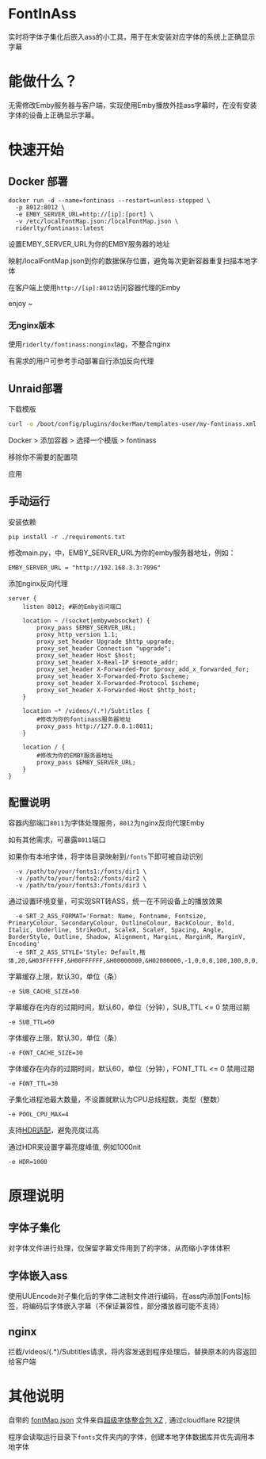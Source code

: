# FontInAss

实时将字体子集化后嵌入ass的小工具，用于在未安装对应字体的系统上正确显示字幕 

# 能做什么？

无需修改Emby服务器与客户端，实现使用Emby播放外挂ass字幕时，在没有安装字体的设备上正确显示字幕。

# 快速开始

## Docker 部署

```
docker run -d --name=fontinass --restart=unless-stopped \
  -p 8012:8012 \
  -e EMBY_SERVER_URL=http://[ip]:[port] \
  -v /etc/localFontMap.json:/localFontMap.json \
  riderlty/fontinass:latest
```
设置EMBY_SERVER_URL为你的EMBY服务器的地址

映射/localFontMap.json到你的数据保存位置，避免每次更新容器重复扫描本地字体

在客户端上使用`http://[ip]:8012`访问容器代理的Emby

enjoy ~

### 无nginx版本
使用```riderlty/fontinass:nonginx```tag，不整合nginx

有需求的用户可参考手动部署自行添加反向代理

## Unraid部署

下载模版
``` sh
curl -o /boot/config/plugins/dockerMan/templates-user/my-fontinass.xml  https://raw.githubusercontent.com/RiderLty/fontInAss/refs/heads/main/my-fontinass.xml
```
Docker > 添加容器 > 选择一个模版 > fontinass

移除你不需要的配置项

应用
## 手动运行

安装依赖
```
pip install -r ./requirements.txt
```
修改main.py，中，EMBY_SERVER_URL为你的emby服务器地址，例如：
```
EMBY_SERVER_URL = "http://192.168.3.3:7096"
```
添加nginx反向代理
```
server {
    listen 8012; #新的Emby访问端口
    
    location ~ /(socket|embywebsocket) {
        proxy_pass $EMBY_SERVER_URL;
        proxy_http_version 1.1;
        proxy_set_header Upgrade $http_upgrade;
        proxy_set_header Connection "upgrade";
        proxy_set_header Host $host;
        proxy_set_header X-Real-IP $remote_addr;
        proxy_set_header X-Forwarded-For $proxy_add_x_forwarded_for;
        proxy_set_header X-Forwarded-Proto $scheme;
        proxy_set_header X-Forwarded-Protocol $scheme;
        proxy_set_header X-Forwarded-Host $http_host;
    }

    location ~* /videos/(.*)/Subtitles {
        #修改为你的fontinass服务器地址
        proxy_pass http://127.0.0.1:8011;
    }

    location / {
        #修改为你的EMBY服务器地址
        proxy_pass $EMBY_SERVER_URL;
    }
}
```

## 配置说明

容器内部端口`8011`为字体处理服务，`8012`为nginx反向代理Emby

如有其他需求，可暴露`8011`端口

如果你有本地字体，将字体目录映射到`/fonts`下即可被自动识别

```
  -v /path/to/your/fonts1:/fonts/dir1 \
  -v /path/to/your/fonts2:/fonts/dir2 \
  -v /path/to/your/fonts3:/fonts/dir3 \
```

通过设置环境变量，可实现SRT转ASS，统一在不同设备上的播放效果
```
  -e SRT_2_ASS_FORMAT='Format: Name, Fontname, Fontsize, PrimaryColour, SecondaryColour, OutlineColour, BackColour, Bold, Italic, Underline, StrikeOut, ScaleX, ScaleY, Spacing, Angle, BorderStyle, Outline, Shadow, Alignment, MarginL, MarginR, MarginV, Encoding'
  -e SRT_2_ASS_STYLE='Style: Default,楷体,20,&H03FFFFFF,&H00FFFFFF,&H00000000,&H02000000,-1,0,0,0,100,100,0,0,1,2,0,2,10,10,10,1'
```

字幕缓存上限，默认30，单位（条）
```
-e SUB_CACHE_SIZE=50
```

字幕缓存在内存的过期时间，默认60，单位（分钟），SUB_TTL <= 0 禁用过期
```
-e SUB_TTL=60
```

字体缓存上限，默认30，单位（条）
```
-e FONT_CACHE_SIZE=30
```

字体缓存在内存的过期时间，默认60，单位（分钟），FONT_TTL <= 0 禁用过期
```
-e FONT_TTL=30
```

子集化进程池最大数量，不设置就默认为CPU总线程数，类型（整数）
```
-e POOL_CPU_MAX=4
```

支持[HDR适配](https://github.com/yyymeow/ssaHdrify)，避免亮度过高

通过HDR来设置字幕亮度峰值, 例如1000nit
```
-e HDR=1000
```



# 原理说明

## 字体子集化

对字体文件进行处理，仅保留字幕文件用到了的字体，从而缩小字体体积

## 字体嵌入ass
使用UUEncode对子集化后的字体二进制文件进行编码，在ass内添加[Fonts]标签，将编码后字体嵌入字幕（不保证兼容性，部分播放器可能不支持）

## nginx

拦截/videos/(.*)/Subtitles请求，将内容发送到程序处理后，替换原本的内容返回给客户端

# 其他说明

自带的 [fontMap.json](https://github.com/RiderLty/fontInAss/blob/main/fontMap.json) 文件来自[超级字体整合包 XZ](https://vcb-s.com/archives/1114) , 通过cloudflare R2提供

程序会读取运行目录下`fonts`文件夹内的字体，创建本地字体数据库并优先调用本地字体

